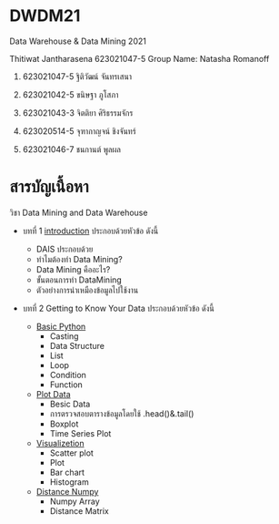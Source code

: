 # DWDM21
Data Warehouse &amp; Data Mining 2021

Thitiwat Jantharasena 623021047-5
Group Name: Natasha Romanoff

1. 623021047-5	ฐิติวัฒน์ จันทรเสนา

2. 623021042-5	ขนิษฐา ภูโสภา

3. 623021043-3	จิตติยา ศิริธรรมจักร

4. 623020514-5	จุฑากาญจน์ ชิงจันทร์

5. 623021046-7	ชนกานต์ พูลผล

# สารบัญเนื้อหา

วิชา Data Mining and Data Warehouse

* บทที่ 1 [introduction](https://github.com/ThitiwatJtrsn/DWDM21/blob/main/HW1.pdf) ประกอบด้วยหัวข้อ ดังนี้

  * DAIS ประกอบด้วย
  * ทำไมต้องทำ Data Mining?
  * Data Mining คืออะไร?
  * ขั้นตอนการทำ DataMining
  * ตัวอย่างการนำเหมืองข้อมูลไปใช้งาน
  
* บทที่ 2 Getting to Know Your Data ประกอบด้วยหัวข้อ ดังนี้

  * [Basic Python](https://github.com/ThitiwatJtrsn/DWDM21/blob/main/Data101_(Chapter2).ipynb)
    * Casting
    * Data Structure
    * List
    * Loop
    * Condition
    * Function
  * [Plot Data](https://github.com/ThitiwatJtrsn/DWDM21/blob/main/Data102_(Chapter2).ipynb)
    * Besic Data
    * การตรวจสอบตารางข้อมูลโดยใช้ .head()&.tail()
    * Boxplot
    * Time Series Plot
  * [Visualizetion](https://github.com/ThitiwatJtrsn/DWDM21/blob/main/Data_Visualization.ipynb)
    * Scatter plot
    * Plot
    * Bar chart
    * Histogram
  * [Distance Numpy](https://github.com/ThitiwatJtrsn/DWDM21/blob/main/Distance_Numpy.ipynb)
    * Numpy Array
    * Distance Matrix
